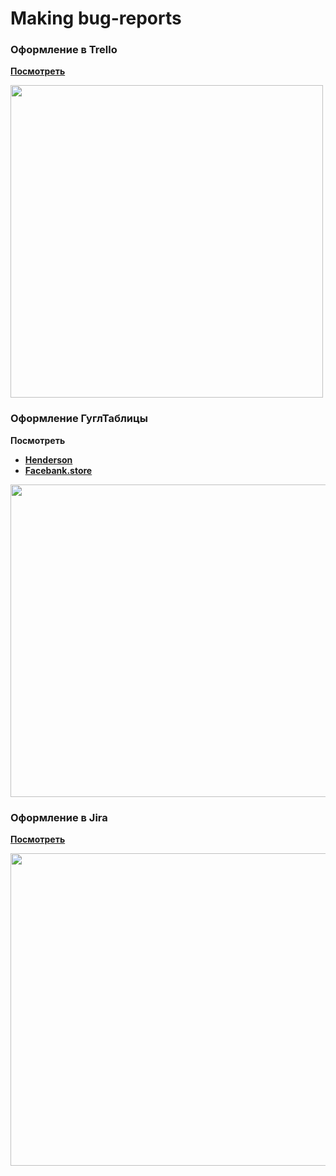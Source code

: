 # Making bug-reports


### Оформление в Trello
**[Посмотреть](https://trello.com/invite/b/m4ycfB2K/ATTIbfd516a86a9ceace32c6bf19143eb36d4219F5EA/оформление-баг-репортов)**

<img src="https://github.com/myslivets0910/Career-Resume.md/assets/122479950/bdba229f-a0fe-4987-b71d-e07e99acdf26" width="500"/>


### Оформление ГуглТаблицы 

**Посмотреть**
- **[Henderson](https://docs.google.com/spreadsheets/d/1LixB8GonhXDPvAepuw7Z0WYNERuYwqeJGJGpscwF1rI/edit#gid=232317725)**
- **[Facebank.store](https://docs.google.com/spreadsheets/d/1ccKEEhLFP3TMo7tkDqYlBn0-X2WjF5YAakmWp11WdT4/edit#gid=0)**

<img src="https://github.com/myslivets0910/Career-Resume.md/assets/122479950/5e8a7ace-a147-4292-a16d-8fddb1fff7cd" width="1200" height="500" />




### Оформление в Jira
**[Посмотреть](https://kabach0910.atlassian.net/browse/IQA-5?atlOrigin=eyJpIjoiYTdkNDU4MGRkODBjNDg4YWJmMzc2YmYzYzk3MjRkNmYiLCJwIjoiaiJ9)**


<img src="https://github.com/myslivets0910/Career-Resume.md/assets/122479950/5eb41670-d4ef-406f-a278-330c9b08f53d" width="1200" height="500" />
